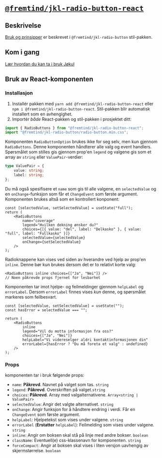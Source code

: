 # [`@fremtind/jkl-radio-button-react`](hhttps://fremtind.github.io/jokul/radio-button-react/documentation/RadioButton/)

## Beskrivelse

[Bruk og prinsipper](hhttps://fremtind.github.io/jokul/radio-button-react/documentation/RadioButton/) er beskrevet i `@fremtind/jkl-radio-button` stil-pakken.

## Kom i gang

[Lær hvordan du kan ta i bruk Jøkul](https://fremtind.github.io/jokul/developer/getting-started/)

## Bruk av React-komponenten

### Installasjon

1. Installér pakken med `yarn add @fremtind/jkl-radio-button-react` eller `npm i @fremtind/jkl-radio-button-react`. Stil-pakken blir automatisk installert som en avhengighet.
2. Importér _både_ React-pakken og stil-pakken i prosjektet ditt:

```js
import { RadioButtons } from "@fremtind/jkl-radio-button-react";
import "@fremtind/jkl-radio-button/radio-button.min.css";
```

Komponenten `RadioButtonOption` brukes ikke for seg selv, men kun gjennom `RadioButtons`. Denne komponenten håndterer alle valg og event handlers. Spørsmålet som stilles gis gjennom prop'en `legend` og valgene gis som et array av `string` eller `ValuePair`-verdier:

```ts
type ValuePair = {
    value: string;
    label: string;
};
```

Du må også spesifisere et `name` som gis til alle valgene, en `selectedValue` og en `onChange`-funksjon som får et `ChangeEvent` som første argument. Komponenten brukes altså som en kontrollert konponent:

```tsx
const [selectedValue, setSelectedValue] = useState("full");
return (
    <RadioButtons
        name="coverage"
        legend="Hvilken dekning ønsker du?"
        choices={[{ value: "del", label: "Delkasko" }, { value: "full", label: "Fullkasko" }]}
        selectedValue={selectedValue}
        onChange={setSelectedValue}
    />
);
```

Radioknappene kan vises ved siden av hverandre ved hjelp av prop'en `inline`. Denne bør kun brukes dersom det er to relativt korte valg:

```tsx
<RadioButtons inline choices={["Ja", "Nei"]} />
// Noen påkrevde props fjernet for lesbarhet
```

Komponenten tar imot hjelpe- og feilmeldinger gjennom `helpLabel` og `errorLabel`. Dersom `errorLabel` finnes vises _kun_ denne, og spørsmålet markeres som feilbesvart.

```tsx
const [selectedValue, setSelectedValue] = useState("");
const hasError = selectedValue === "";

return (
    <RadioButtons
        inline
        legend="Vil du motta informasjon fra oss?"
        choices={["Ja", "Nei"]}
        helpLabel="Vi videreselger aldri kontaktinformasjonen din"
        errorLabel={hasError ? "Du må foreta et valg" : undefined}
    />
);
```

### Props

komponenten tar i bruk følgende props:

-   `name`: **Påkrevd**. Navnet på valget som tas. `string`
-   `legend`: **Påkrevd**. Overskriften på valget.`string`
-   `choices`: **Påkrevd**. Array med valgalternativene. `Array<string | ValuePair>`
-   `selectedValue`: Angir det valgte alternativet. `string`
-   `onChange`: Angir funksjon for å håndtere endring i verdi. Får en `ChangeEvent` som første argument.
-   `helpLabel`: Hjelpetekst som vises under valgene. `string`
-   `errorLabel` (**Erstatter** `helpLabel`): Feilmelding som vises under valgene. `string`
-   `inline`: Angir om boksen skal stå på linje med andre bokser. `boolean`
-   `className`: Eventuell(e) css-klassenavn for komponenten. `string`
-   `forceCompact`: Angir at boksen skal vises i liten versjon uavhengig av skjermstørrelse. `boolean`
